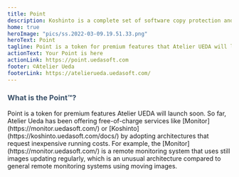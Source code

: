 ```yaml
---
title: Point
description: Koshinto is a complete set of software copy protection and anti piracy library and service for free.Supported architecutres are raspberry pi, Linux, and Mac. This document provide you how to protect your application from unauthorized copies. 
home: true
heroImage: "pics/ss.2022-03-09.19.51.33.png"
heroText: Point
tagline: Point is a token for premium features that Atelier UEDA will launching soon.
actionText: Your Point is here
actionLink: https://point.uedasoft.com
footer: ©Atelier Ueda
footerLink: https://atelierueda.uedasoft.com/
---
```

<h3 style="color: #3a5169;">What is the <b>Point™️</b>?</h3>
Point is a token for premium features Atelier UEDA will launch soon. So far, Atelier Ueda has been offering free-of-charge services like [Monitor](https://monitor.uedasoft.com/) or [Koshinto](https://koshinto.uedasoft.com/docs/) by adopting architectures that request inexpensive running costs.  For example, the [Monitor](https://monitor.uedasoft.com/) is a remote monitoring system that uses still images updating regularly, which is an unusual architecture compared to general remote monitoring systems using moving images. 
